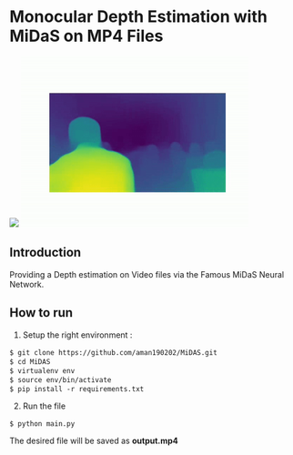# Monocular Depth Estimation with **MiDaS** on MP4 Files
<img src="assets/ezgif.com-gif-maker.gif" width=400> <img src="assets/ezgif.com-gif-maker-2.gif" width=400/>

## Introduction
Providing a Depth estimation on Video files via the Famous MiDaS Neural Network.

## How to run
1. Setup the right environment :


```
$ git clone https://github.com/aman190202/MiDAS.git
$ cd MiDAS
$ virtualenv env
$ source env/bin/activate
$ pip install -r requirements.txt
```
2. Run the file
```
$ python main.py
```
The desired file will be saved as **output.mp4**
